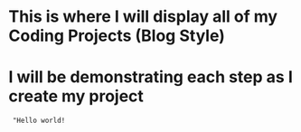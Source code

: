 # This is where I will display all of my Coding Projects (Blog Style) 
# I will be demonstrating each step as I create my project

<code> "Hello world! </code> 
